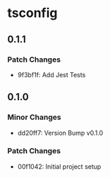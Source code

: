 # tsconfig

## 0.1.1

### Patch Changes

- 9f3bf1f: Add Jest Tests

## 0.1.0

### Minor Changes

- dd20ff7: Version Bump v0.1.0

### Patch Changes

- 00f1042: Initial project setup
